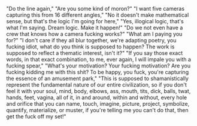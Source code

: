 "Do the line again," "Are you some kind of moron?" "I want five cameras capturing this from 16 different angles," "No it doesn't make mathematical sense, but that's the logic I'm going for here," "Yes, illogical logic, that's what I'm saying. Dream logic. Make it happen!" "Do we not even have a crew that knows how a camera fucking works?" "What am I paying you for?" "I don't care if they all blur together, we're adapting poetry, you fucking idiot, what do you think is supposed to happen? The work is supposed to reflect a thematic interest, isn't it?" "If you say those exact words, in that exact combination, to me, ever again, I will impale you with a fucking spear," "What's your motivation? Your fucking motivation? Are you fucking kidding me with this shit? To be happy, you fuck, you're capturing the essence of an amusement park," "This is supposed to shamanistically represent the fundamental nature of our entire civilization, so if you don't feel it with your soul, mind, body, elbows, ass, mouth, tits, dick, balls, twat, hands, feet, vagina, all of it, in and around, within and without, every hole and orifice that you can name, touch, imagine, picture, project, symbolize, quantify, materialize, or muster, if you're telling me you can't do that, then get the fuck off my set!"